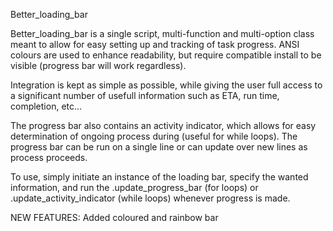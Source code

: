 Better_loading_bar

Better_loading_bar is a single script, multi-function and multi-option class meant to allow for easy setting up and tracking of task progress. ANSI colours are used to enhance readability, but require compatible install to be visible (progress bar will work regardless).

Integration is kept as simple as possible, while giving the user full access to a significant number of usefull information such as ETA, run time, completion, etc...

The progress bar also contains an activity indicator, which allows for easy determination of ongoing process during (useful for while loops).
The progress bar can be run on a single line or can update over new lines as process proceeds.

To use, simply initiate an instance of the loading bar, specify the wanted information, and run the .update_progress_bar (for loops) or .update_activity_indicator (while loops) whenever progress is made.

NEW FEATURES: Added coloured and rainbow bar
